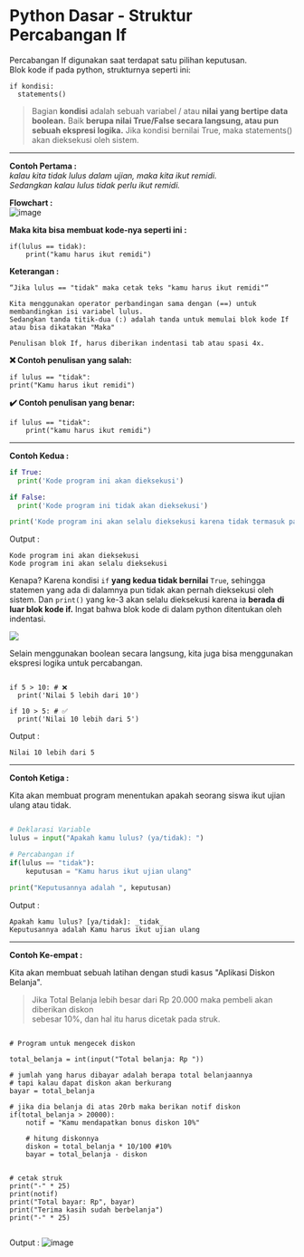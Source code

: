 # Python Dasar - Struktur Percabangan If

Percabangan If digunakan saat terdapat satu pilihan keputusan.  
Blok kode if pada python, strukturnya seperti ini:

```py3
if kondisi:
  statements()
```

> Bagian **kondisi** adalah sebuah variabel / atau **nilai yang bertipe data boolean.**
> Baik **berupa nilai True/False secara langsung, atau pun sebuah ekspresi logika.**
> Jika kondisi bernilai True, maka statements() akan dieksekusi oleh sistem.

--------------------------------------------------------------------------

**Contoh Pertama :**  
_kalau kita tidak lulus dalam ujian, maka kita ikut remidi._  
_Sedangkan kalau lulus tidak perlu ikut remidi._

**Flowchart :**  
![image](https://user-images.githubusercontent.com/62005221/136678304-8683fc27-d20f-4cea-95bd-ef5381316b75.png)

**Maka kita bisa membuat kode-nya seperti ini :** 

```py3
if(lulus == tidak):
    print("kamu harus ikut remidi")
```

**Keterangan :**  
```
“Jika lulus == "tidak" maka cetak teks "kamu harus ikut remidi"”

Kita menggunakan operator perbandingan sama dengan (==) untuk membandingkan isi variabel lulus.  
Sedangkan tanda titik-dua (:) adalah tanda untuk memulai blok kode If atau bisa dikatakan "Maka"

Penulisan blok If, harus diberikan indentasi tab atau spasi 4x.

```

**❌ Contoh penulisan yang salah:**  

```py3
if lulus == "tidak":
print("Kamu harus ikut remidi")
```

**✔️ Contoh penulisan yang benar:**  

```py3
if lulus == "tidak":
    print("kamu harus ikut remidi")
```
 
-----------------------------------------------------------------------------------
**Contoh Kedua :**

```py
if True:
  print('Kode program ini akan dieksekusi')

if False:
  print('Kode program ini tidak akan dieksekusi')

print('Kode program ini akan selalu dieksekusi karena tidak termasuk pada percabangan')
```

Output :  
```
Kode program ini akan dieksekusi
Kode program ini akan selalu dieksekusi
```
Kenapa?
Karena kondisi ``if`` **yang kedua tidak bernilai** ``True``, sehingga statemen yang ada di dalamnya pun tidak akan pernah dieksekusi oleh sistem.
Dan ``print()`` yang ke-3 akan selalu dieksekusi karena ia **berada di luar blok kode if.**
Ingat bahwa blok kode di dalam python ditentukan oleh indentasi.  

![](https://ik.imagekit.io/jagongoding/storage/2021/01/python-percabangan/indentasi.png)

Selain menggunakan boolean secara langsung, kita juga bisa menggunakan ekspresi logika untuk percabangan.

```py3

if 5 > 10: # ❌
  print('Nilai 5 lebih dari 10')

if 10 > 5: # ✅
  print('Nilai 10 lebih dari 5')

```

Output :
```
Nilai 10 lebih dari 5
```

-------------------------------------------------------------------------------------

**Contoh Ketiga :**

Kita akan membuat program menentukan apakah seorang siswa ikut ujian ulang atau tidak.  

```py

# Deklarasi Variable
lulus = input("Apakah kamu lulus? (ya/tidak): ")

# Percabangan if
if(lulus == "tidak"):
    keputusan = "Kamu harus ikut ujian ulang"

print("Keputusannya adalah ", keputusan)

```

Output :

```
Apakah kamu lulus? [ya/tidak]: _tidak_
Keputusannya adalah Kamu harus ikut ujian ulang
```

-------------------------------------------------------------------------------------

**Contoh Ke-empat :**

Kita akan membuat sebuah latihan dengan studi kasus "Aplikasi Diskon Belanja".

> Jika Total Belanja lebih besar dari Rp 20.000 maka pembeli akan diberikan diskon  
> sebesar 10%, dan hal itu harus dicetak pada struk.

```py3

# Program untuk mengecek diskon

total_belanja = int(input("Total belanja: Rp "))

# jumlah yang harus dibayar adalah berapa total belanjaannya
# tapi kalau dapat diskon akan berkurang
bayar = total_belanja

# jika dia belanja di atas 20rb maka berikan notif diskon
if(total_belanja > 20000):
    notif = "Kamu mendapatkan bonus diskon 10%"

    # hitung diskonnya
    diskon = total_belanja * 10/100 #10%
    bayar = total_belanja - diskon


# cetak struk
print("-" * 25)
print(notif)
print("Total bayar: Rp", bayar)
print("Terima kasih sudah berbelanja")
print("-" * 25)


```

Output :
![image](https://user-images.githubusercontent.com/62005221/136682040-dd8ccd40-2f0f-4eb0-a750-7f1e0ee84334.png)


